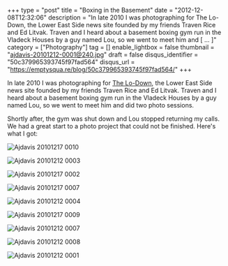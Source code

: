 +++
type = "post"
title = "Boxing in the Basement"
date = "2012-12-08T12:32:06"
description = "In late 2010 I was photographing for The Lo-Down, the Lower East Side news site founded by my friends Traven Rice and Ed Litvak. Traven and I heard about a basement boxing gym run in the Vladeck Houses by a guy named Lou, so we went to meet him and [ ... ]"
category = ["Photography"]
tag = []
enable_lightbox = false
thumbnail = "ajdavis-20101212-0001@240.jpg"
draft = false
disqus_identifier = "50c379965393745f97fad564"
disqus_url = "https://emptysqua.re/blog/50c379965393745f97fad564/"
+++

<p>In late 2010 I was photographing for <a href="https://www.thelodownny.com/">The Lo-Down</a>, the Lower East Side news site founded by my friends Traven Rice and Ed Litvak. Traven and I heard about a basement boxing gym run in the Vladeck Houses by a guy named Lou, so we went to meet him and did two photo sessions.</p>
<p>Shortly after, the gym was shut down and Lou stopped returning my calls. We had a great start to a photo project that could not be finished. Here's what I got:</p>
<p><img style="display:block; margin-left:auto; margin-right:auto;" src="ajdavis-20101217-0010.jpg" alt="Ajdavis 20101217 0010" title="ajdavis_20101217__0010.jpg" border="0"   /></p>
<p><img style="display:block; margin-left:auto; margin-right:auto;" src="ajdavis-20101212-0003.jpg" alt="Ajdavis 20101212 0003" title="ajdavis_20101212__0003.jpg" border="0"   /></p>
<p><img style="display:block; margin-left:auto; margin-right:auto;" src="ajdavis-20101217-0002.jpg" alt="Ajdavis 20101217 0002" title="ajdavis_20101217__0002.jpg" border="0"   /></p>
<p><img style="display:block; margin-left:auto; margin-right:auto;" src="ajdavis-20101217-0007.jpg" alt="Ajdavis 20101217 0007" title="ajdavis_20101217__0007.jpg" border="0"   /></p>
<p><img style="display:block; margin-left:auto; margin-right:auto;" src="ajdavis-20101212-0004.jpg" alt="Ajdavis 20101212 0004" title="ajdavis_20101212__0004.jpg" border="0"   /></p>
<p><img style="display:block; margin-left:auto; margin-right:auto;" src="ajdavis-20101217-0009.jpg" alt="Ajdavis 20101217 0009" title="ajdavis_20101217__0009.jpg" border="0"   /></p>
<p><img style="display:block; margin-left:auto; margin-right:auto;" src="ajdavis-20101212-0007.jpg" alt="Ajdavis 20101212 0007" title="ajdavis_20101212__0007.jpg" border="0"   /></p>
<p><img style="display:block; margin-left:auto; margin-right:auto;" src="ajdavis-20101212-0008.jpg" alt="Ajdavis 20101212 0008" title="ajdavis_20101212__0008.jpg" border="0"   /></p>
<p><img style="display:block; margin-left:auto; margin-right:auto;" src="ajdavis-20101212-0001.jpg" alt="Ajdavis 20101212 0001" title="ajdavis_20101212__0001.jpg" border="0"   /></p>

